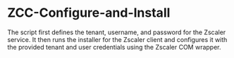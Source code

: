 # ZCC-Configure-and-Install
The script first defines the tenant, username, and password for the Zscaler service. It then runs the installer for the Zscaler client and configures it with the provided tenant and user credentials using the Zscaler COM wrapper.
